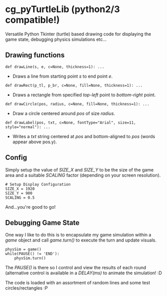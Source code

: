 # cg_pyTurtleLib (python2/3 compatible!)
Versatile Python Tkinter (turtle) based drawing code for displaying the game state, debugging physics simulations etc...

## Drawing functions
```
def drawLine(s, e, c=None, thickness=1): ...
```
- Draws a line from starting point *s* to end point *e*.

```
def drawRect(p_tl, p_br, c=None, fill=None, thickness=1): ...
```
- Draws a rectangle from specified *top-left* point to *bottom-right* point.

```
def drawCircle(pos, radius, c=None, fill=None, thickness=1): ...
```
- Draw a circle centered around *pos* of size *radius*.

```
def drawLabel(pos, txt, c=None, fontType="Arial", size=11, style="normal"): ...
```
- Writes a *txt* string centered at *pos* and bottom-aligned to *pos* (words appear above pos.y).

## Config
Simply setup the value of *SIZE_X* and *SIZE_Y* to be the size of the game area and a suitable *SCALING* factor (depending on your screen resolution).
```
# Setup Display Configuration
SIZE_X = 1920
SIZE_Y = 900
SCALING = 0.5
```
And...you're good to go!

## Debugging Game State
One way I like to do this is to encapsulate my game simulation within a *game* object and call *game.turn()* to execute the turn and update visuals.
```
physSim = game()
while(PAUSE() != 'END'):
    physSim.turn()
```
The *PAUSE()* is there so I control and view the results of each round (alternative control is available in a *DELAY(ms)* to animate the simulation! :D


The code is loaded with an assortment of random lines and some test circles/rectangles :P
